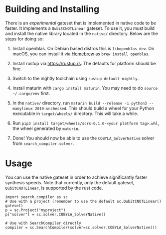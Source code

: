 # Building and Installing
There is an *experimental* gateset that is implemented in native code to be faster. It implements a `QubitCNOTLinear` gateset. To use it, you must build and install the native library located in the `native/` directory. Below are the steps for doing so:

1. Install openblas. On Debian based distros this is `libopenblas-dev`. On macOS, you can install it via [Homebrew](https://brew.sh) as `brew install openblas`.

2. Install rustup via https://rustup.rs. The defaults for platform should be fine.

3. Switch to the nightly toolchain using `rustup default nightly`.

4. Install maturin with `cargo install maturin`.  You may need to do `source ~/.cargo/env` first.

5. In the `native/` directory, run `maturin build --release -i python3 --manylinux 2010-unchecked`. This should build a wheel for your Python executable in `target/wheels/` directory. This will take a while.

6. Run `pip3 install target/wheels/scrs-0.1.0-<your platform tag>.whl`, the wheel generated by `maturin`.

7. Done! You should now be able to use the `COBYLA_SolverNative` solver from `search_compiler.solver`.

# Usage
You can use the native gateset in order to achieve significantly faster synthesis speeds.  Note that currently, only the default gateset, `QubitCNOTLinear`, is supported by the rust code.
```
import search_compiler as sc
# Use with a project (remember to use the default sc.QubitCNOTLinear() gateset)
p = sc.Project("myproject")
p["solver"] = sc.solver.COBYLA_SolverNative()

# Use with SearchCompiler directly
compiler = sc.SearchCompiler(solver=sc.solver.COBYLA_SolverNative())
```
